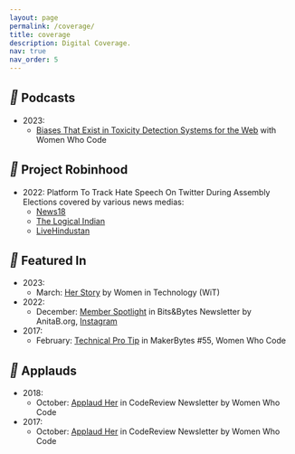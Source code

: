 ```yaml
---
layout: page
permalink: /coverage/
title: coverage
description: Digital Coverage.
nav: true
nav_order: 5
---
```


## <i style='font-size:24px' class='fas' style='color: green'>&#xf3c9;</i> Podcasts
* 2023:
	* [Biases That Exist in Toxicity Detection Systems for the Web](https://www.womenwhocode.com/blog/career-nav-41-biases-that-exist-in-toxicity-detection-systems-for-the-web) with Women Who Code

## <i style='font-size:24px' class='fas' style='color: green'>&#xf02e;</i> Project Robinhood
* 2022: Platform To Track Hate Speech On Twitter During Assembly Elections covered by various news medias: 
	* [News18](https://www.news18.com/news/education-career/iiit-delhi-students-create-platform-to-track-hate-speech-during-elections-say-most-hateful-tweets-from-up-4803488.html)
	* [The Logical Indian](https://thelogicalindian.com/trending/delhi-students-track-hate-speech-twitter-assembly-elections-34130)
	* [LiveHindustan](https://www.livehindustan.com/ncr/story-iiit-delhi-robinhood-software-will-stop-hate-speech-on-social-media-know-how-it-works-and-what-is-its-accuracy-percentage-6525665.html)

## <i style='font-size:24px' class='fas' style='color: green'>&#xf10d;</i> Featured In
* 2023:
	* March: [Her Story](https://mywit.org/wit-her-story-sarah-masud/) by Women in Technology (WiT) 
* 2022:
	* December: [Member Spotlight](https://t.e2ma.net/message/uffqwg/ef4wsk) in Bits&Bytes Newsletter by AnitaB.org, [Instagram](https://www.instagram.com/p/CmFSNcsOujr/)
* 2017:
	* February: [Technical Pro Tip](https://us7.campaign-archive.com/?u=e75be710ba1a2eb0df9d82ca4&id=e32924067b&e=3df279c09c) in  MakerBytes #55, Women Who Code

## <i style='font-size:24px' class='fas' style='color: green'>&#xf559;</i> Applauds
* 2018:
	* October: [Applaud Her](https://mailchi.mp/3b807ec40c0a/d8icgiexg0-869769?e=3df279c09c) in CodeReview Newsletter by Women Who Code
* 2017:
	* October: [Applaud Her](https://mailchi.mp/womenwhocode/code-review-april-19th?e=3df279c09c) in CodeReview Newsletter by Women Who Code

